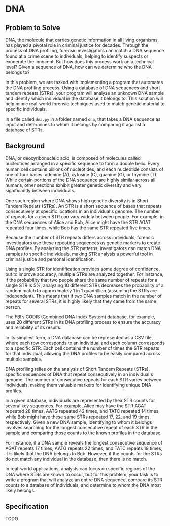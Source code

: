 # DNA

## Problem to Solve

DNA, the molecule that carries genetic information in all living organisms, has played a pivotal role in criminal justice for decades. Through the process of DNA profiling, forensic investigators can match a DNA sequence found at a crime scene to individuals, helping to identify suspects or exonerate the innocent. But how does this process work on a technical level? Given a sequence of DNA, how can we determine who the DNA belongs to?

In this problem, we are tasked with implementing a program that automates the DNA profiling process. Using a database of DNA sequences and short tandem repeats (STRs), your program will analyze an unknown DNA sample and identify which individual in the database it belongs to. This solution will help mimic real-world forensic techniques used to match genetic material to specific individuals.

In a file called `dna.py` in a folder named `dna`, that takes a DNA sequence as input and determines to whom it belongs by comparing it against a database of STRs.

## Background

DNA, or deoxyribonucleic acid, is composed of molecules called nucleotides arranged in a specific sequence to form a double helix. Every human cell contains billions of nucleotides, and each nucleotide consists of one of four bases: adenine (A), cytosine (C), guanine (G), or thymine (T). While certain portions of the DNA sequence are highly similar across all humans, other sections exhibit greater genetic diversity and vary significantly between individuals.

One such region where DNA shows high genetic diversity is in Short Tandem Repeats (STRs). An STR is a short sequence of bases that repeats consecutively at specific locations in an individual's genome. The number of repeats for a given STR can vary widely between people. For example, in the DNA sequences of Alice and Bob, Alice might have the STR AGAT repeated four times, while Bob has the same STR repeated five times.

Because the number of STR repeats differs across individuals, forensic investigators use these repeating sequences as genetic markers to create DNA profiles. By analyzing the STR patterns, investigators can match DNA samples to specific individuals, making STR analysis a powerful tool in criminal justice and personal identification.

Using a single STR for identification provides some degree of confidence, but to improve accuracy, multiple STRs are analyzed together. For instance, if the probability that two people share the same number of repeats for a single STR is 5%, analyzing 10 different STRs decreases the probability of a random match to approximately 1 in 1 quadrillion (assuming the STRs are independent). This means that if two DNA samples match in the number of repeats for several STRs, it is highly likely that they came from the same person.

The FBI’s CODIS (Combined DNA Index System) database, for example, uses 20 different STRs in its DNA profiling process to ensure the accuracy and reliability of its results.

In its simplest form, a DNA database can be represented as a CSV file, where each row corresponds to an individual and each column corresponds to a specific STR. Each cell contains the number of times the STR repeats for that individual, allowing the DNA profiles to be easily compared across multiple samples.

DNA profiling relies on the analysis of Short Tandem Repeats (STRs), specific sequences of DNA that repeat consecutively in an individual's genome. The number of consecutive repeats for each STR varies between individuals, making them valuable markers for identifying unique DNA profiles.

In a given database, individuals are represented by their STR counts for several key sequences. For example, Alice may have the STR AGAT repeated 28 times, AATG repeated 42 times, and TATC repeated 14 times, while Bob might have these same STRs repeated 17, 22, and 19 times, respectively. Given a new DNA sample, identifying to whom it belongs involves searching for the longest consecutive repeat of each STR in the sample and comparing those counts to the known profiles in the database.

For instance, if a DNA sample reveals the longest consecutive sequence of AGAT repeats 17 times, AATG repeats 22 times, and TATC repeats 19 times, it is likely that the DNA belongs to Bob. However, if the counts for the STRs do not match any individual in the database, then there is no match.

In real-world applications, analysts can focus on specific regions of the DNA where STRs are known to occur, but for this problem, your task is to write a program that will analyze an entire DNA sequence, compare its STR counts to a database of individuals, and determine to whom the DNA most likely belongs.

## Specification

TODO
